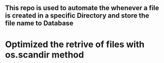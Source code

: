 <h2>This repo is used to automate the whenever a file is created in a specific Directory and store the file name to Database <h2>

<h1> Optimized the retrive of files with os.scandir method <h1>  